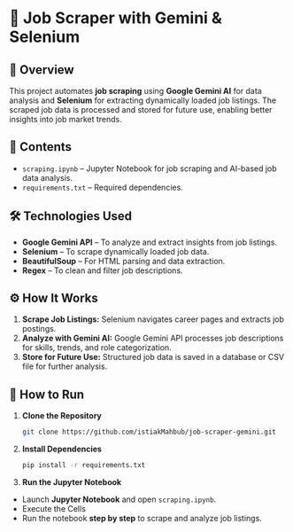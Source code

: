 # 🚀 Job Scraper with Gemini & Selenium

## 📌 Overview
This project automates **job scraping** using **Google Gemini AI** for data analysis and **Selenium** for extracting dynamically loaded job listings. The scraped job data is processed and stored for future use, enabling better insights into job market trends.

## 📂 Contents
- `scraping.ipynb` – Jupyter Notebook for job scraping and AI-based job data analysis.
- `requirements.txt` – Required dependencies.

## 🛠️ Technologies Used
- **Google Gemini API** – To analyze and extract insights from job listings.
- **Selenium** – To scrape dynamically loaded job data.
- **BeautifulSoup** – For HTML parsing and data extraction.
- **Regex** – To clean and filter job descriptions.

## ⚙️ How It Works
1. **Scrape Job Listings:** Selenium navigates career pages and extracts job postings.
2. **Analyze with Gemini AI:** Google Gemini API processes job descriptions for skills, trends, and role categorization.
3. **Store for Future Use:** Structured job data is saved in a database or CSV file for further analysis.

## 🚀 How to Run
1. **Clone the Repository**
   ```bash
   git clone https://github.com/istiakMahbub/job-scraper-gemini.git
2. **Install Dependencies**
    ```bash
    pip install -r requirements.txt
3. **Run the Jupyter Notebook**
- Launch **Jupyter Notebook** and open `scraping.ipynb`.
- Execute the Cells
- Run the notebook **step by step** to scrape and analyze job listings.


